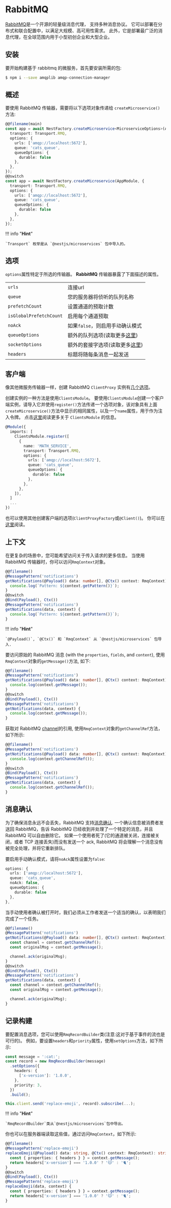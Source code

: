 # RabbitMQ

[RabbitMQ](https://www.rabbitmq.com/)是一个开源的轻量级消息代理，
支持多种消息协议。
它可以部署在分布式和联合配置中，以满足大规模、高可用性需求。
此外，它是部署最广泛的消息代理，在全球范围内用于小型初创企业和大型企业。

## 安装

要开始构建基于 rabbitmq 的微服务，首先要安装所需的包:

```bash
$ npm i --save amqplib amqp-connection-manager
```

## 概述

要使用 RabbitMQ 传输器，需要将以下选项对象传递给 `createMicroservice()` 方法:

```typescript
@@filename(main)
const app = await NestFactory.createMicroservice<MicroserviceOptions>(AppModule, {
  transport: Transport.RMQ,
  options: {
    urls: ['amqp://localhost:5672'],
    queue: 'cats_queue',
    queueOptions: {
      durable: false
    },
  },
});
@@switch
const app = await NestFactory.createMicroservice(AppModule, {
  transport: Transport.RMQ,
  options: {
    urls: ['amqp://localhost:5672'],
    queue: 'cats_queue',
    queueOptions: {
      durable: false
    },
  },
});
```

!!! info "**Hint**"

    `Transport` 枚举是从 `@nestjs/microservices` 包中导入的。

## 选项

`options`属性特定于所选的传输器。
**RabbitMQ** 传输器暴露了下面描述的属性。

<table>
  <tr>
    <td><code>urls</code></td>
    <td>连接url</td>
  </tr>
  <tr>
    <td><code>queue</code></td>
    <td>您的服务器将侦听的队列名称</td>
  </tr>
  <tr>
    <td><code>prefetchCount</code></td>
    <td>设置通道的预取计数</td>
  </tr>
  <tr>
    <td><code>isGlobalPrefetchCount</code></td>
    <td>启用每个通道预取</td>
  </tr>
  <tr>
    <td><code>noAck</code></td>
    <td>如果<code>false</code>，则启用手动确认模式</td>
  </tr>
  <tr>
    <td><code>queueOptions</code></td>
    <td>额外的队列选项(读取更多<a href="https://www.squaremobius.net/amqp.node/channel_api.html#channel_assertQueue" rel="nofollow" target="_blank">这里</a>)</td>
  </tr>
  <tr>
    <td><code>socketOptions</code></td>
    <td>额外的套接字选项(读取更多<a href="https://www.squaremobius.net/amqp.node/channel_api.html#socket-options" rel="nofollow" target="_blank">这里</a>)</td>
  </tr>
  <tr>
    <td><code>headers</code></td>
    <td>标题将随每条消息一起发送</td>
  </tr>
</table>

## 客户端

像其他微服务传输器一样，创建 RabbitMQ `ClientProxy` 实例有[几个选项](https://docs.nestjs.com/microservices/basics#client)。

创建实例的一种方法是使用`ClientsModule`。
要使用`ClientsModule`创建一个客户端实例，请导入它并使用`register()`方法传递一个选项对象，该对象具有上面`createMicroservice()`方法中显示的相同属性，以及一个`name`属性，用于作为注入令牌。
点击[这里](https://docs.nestjs.com/microservices/basics#client)阅读更多关于 `ClientsModule` 的信息。

```typescript
@Module({
  imports: [
    ClientsModule.register([
      {
        name: 'MATH_SERVICE',
        transport: Transport.RMQ,
        options: {
          urls: ['amqp://localhost:5672'],
          queue: 'cats_queue',
          queueOptions: {
            durable: false
          },
        },
      },
    ]),
  ]
  ...
})
```

也可以使用其他创建客户端的选项(`ClientProxyFactory`或`@Client()`)。
你可以在[这里](https://docs.nestjs.com/microservices/basics#client)阅读。

## 上下文

在更复杂的场景中，您可能希望访问关于传入请求的更多信息。
当使用 RabbitMQ 传输器时，你可以访问`RmqContext`对象。

```typescript
@@filename()
@MessagePattern('notifications')
getNotifications(@Payload() data: number[], @Ctx() context: RmqContext) {
  console.log(`Pattern: ${context.getPattern()}`);
}
@@switch
@Bind(Payload(), Ctx())
@MessagePattern('notifications')
getNotifications(data, context) {
  console.log(`Pattern: ${context.getPattern()}`);
}
```

!!! info "**Hint**"

    `@Payload()`, `@Ctx()` 和 `RmqContext` 从 `@nestjs/microservices` 包导入.

要访问原始的 RabbitMQ 消息 (with the `properties`, `fields`, and `content`), 使用`RmqContext`对象的`getMessage()`方法, 如下:

```typescript
@@filename()
@MessagePattern('notifications')
getNotifications(@Payload() data: number[], @Ctx() context: RmqContext) {
  console.log(context.getMessage());
}
@@switch
@Bind(Payload(), Ctx())
@MessagePattern('notifications')
getNotifications(data, context) {
  console.log(context.getMessage());
}
```

获取对 RabbitMQ [channel](https://www.rabbitmq.com/channels.html)的引用, 使用`RmqContext`对象的`getChannelRef`方法，如下所示:

```typescript
@@filename()
@MessagePattern('notifications')
getNotifications(@Payload() data: number[], @Ctx() context: RmqContext) {
  console.log(context.getChannelRef());
}
@@switch
@Bind(Payload(), Ctx())
@MessagePattern('notifications')
getNotifications(data, context) {
  console.log(context.getChannelRef());
}
```

## 消息确认

为了确保消息永远不会丢失，RabbitMQ 支持[消息确认](https://www.rabbitmq.com/confirms.html).
一个确认信息被消费者发送回 RabbitMQ，告诉 RabbitMQ 已经收到并处理了一个特定的消息，并且 RabbitMQ 可以自由删除它。
如果一个使用者死了(它的通道被关闭，连接被关闭，或者 TCP 连接丢失)而没有发送一个 ack, RabbitMQ 将会理解一个消息没有被完全处理，并将它重新排队。

要启用手动确认模式，请将`noAck`属性设置为`false`:

```typescript
options: {
  urls: ['amqp://localhost:5672'],
  queue: 'cats_queue',
  noAck: false,
  queueOptions: {
    durable: false
  },
},
```

当手动使用者确认被打开时，我们必须从工作者发送一个适当的确认，以表明我们完成了一个任务。

```typescript
@@filename()
@MessagePattern('notifications')
getNotifications(@Payload() data: number[], @Ctx() context: RmqContext) {
  const channel = context.getChannelRef();
  const originalMsg = context.getMessage();

  channel.ack(originalMsg);
}
@@switch
@Bind(Payload(), Ctx())
@MessagePattern('notifications')
getNotifications(data, context) {
  const channel = context.getChannelRef();
  const originalMsg = context.getMessage();

  channel.ack(originalMsg);
}
```

## 记录构建

要配置消息选项，您可以使用`RmqRecordBuilder`类(注意:这对于基于事件的流也是可行的)。
例如，要设置`headers`和`priority`属性，使用`setOptions`方法，如下所示:

```typescript
const message = ':cat:';
const record = new RmqRecordBuilder(message)
  .setOptions({
    headers: {
      ['x-version']: '1.0.0',
    },
    priority: 3,
  })
  .build();

this.client.send('replace-emoji', record).subscribe(...);
```

!!! info "**Hint**"

    `RmqRecordBuilder`类从`@nestjs/microservices`包中导出。

你也可以在服务器端读取这些值，通过访问`RmqContext`，如下所示:

```typescript
@@filename()
@MessagePattern('replace-emoji')
replaceEmoji(@Payload() data: string, @Ctx() context: RmqContext): string {
  const { properties: { headers } } = context.getMessage();
  return headers['x-version'] === '1.0.0' ? '🐱' : '🐈';
}
@@switch
@Bind(Payload(), Ctx())
@MessagePattern('replace-emoji')
replaceEmoji(data, context) {
  const { properties: { headers } } = context.getMessage();
  return headers['x-version'] === '1.0.0' ? '🐱' : '🐈';
}
```

